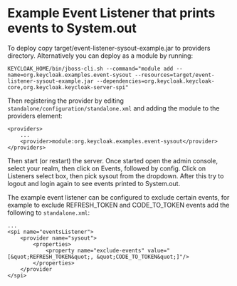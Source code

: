 Example Event Listener that prints events to System.out
=======================================================

To deploy copy target/event-listener-sysout-example.jar to providers directory. Alternatively you can deploy as a module by running:

    KEYCLOAK_HOME/bin/jboss-cli.sh --command="module add --name=org.keycloak.examples.event-sysout --resources=target/event-listener-sysout-example.jar --dependencies=org.keycloak.keycloak-core,org.keycloak.keycloak-server-spi"

Then registering the provider by editing `standalone/configuration/standalone.xml` and adding the module to the providers element:

    <providers>
        ...
        <provider>module:org.keycloak.examples.event-sysout</provider>
    </providers>

Then start (or restart) the server. Once started open the admin console, select your realm, then click on Events, 
followed by config. Click on Listeners select box, then pick sysout from the dropdown. After this try to logout and 
login again to see events printed to System.out.

The example event listener can be configured to exclude certain events, for example to exclude REFRESH_TOKEN and
CODE_TO_TOKEN events add the following to `standalone.xml`:

    ...
    <spi name="eventsListener">
        <provider name="sysout">
            <properties>
                <property name="exclude-events" value="[&quot;REFRESH_TOKEN&quot;, &quot;CODE_TO_TOKEN&quot;]"/>
            </properties>
        </provider
    </spi>

